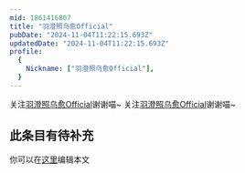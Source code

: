 ```yaml
---
mid: 1861416807
title: "羽澄照乌愈Official"
pubDate: "2024-11-04T11:22:15.693Z"
updatedDate: "2024-11-04T11:22:15.693Z"
profile:
  {
    Nickname: ["羽澄照乌愈Official"],
  }
---
```


关注[羽澄照乌愈Official](https://space.bilibili.com/1861416807)谢谢喵~ 关注[羽澄照乌愈Official](https://space.bilibili.com/1861416807)谢谢喵~

## 此条目有待补充
你可以在[这里](https://github.com/Yuhanawa/VTuber.ICU/edit/master/src/content/v/羽澄照乌愈Official/index.md)编辑本文
